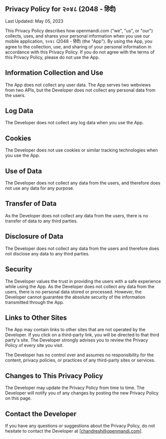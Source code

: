 ## Privacy Policy for २०४८ (2048 - हिंदी) ##

Last Updated: May 05, 2023

This Privacy Policy describes how openmandi.com ("we", "us", or "our") collects, uses, and shares your personal information when you use our mobile application, २०४८ (2048 - हिंदी) (the "App"). By using the App, you agree to the collection, use, and sharing of your personal information in accordance with this Privacy Policy. If you do not agree with the terms of this Privacy Policy, please do not use the App.

## Information Collection and Use ##
The App does not collect any user data. The App serves two webviews from two APIs, but the Developer does not collect any personal data from the users.

## Log Data ##
The Developer does not collect any log data when you use the App.

## Cookies ##
The Developer does not use cookies or similar tracking technologies when you use the App.

## Use of Data ##
The Developer does not collect any data from the users, and therefore does not use any data for any purpose.

## Transfer of Data ##
As the Developer does not collect any data from the users, there is no transfer of data to any third parties.

## Disclosure of Data ##
The Developer does not collect any data from the users and therefore does not disclose any data to any third parties.

## Security ##
The Developer values the trust in providing the users with a safe experience while using the App. As the Developer does not collect any data from the users, there is no personal data stored or processed. However, the Developer cannot guarantee the absolute security of the information transmitted through the App.

## Links to Other Sites ##
The App may contain links to other sites that are not operated by the Developer. If you click on a third-party link, you will be directed to that third party's site. The Developer strongly advises you to review the Privacy Policy of every site you visit.

The Developer has no control over and assumes no responsibility for the content, privacy policies, or practices of any third-party sites or services.

## Changes to This Privacy Policy ##
The Developer may update the Privacy Policy from time to time. The Developer will notify you of any changes by posting the new Privacy Policy on this page.

## Contact the Developer ##
If you have any questions or suggestions about the Privacy Policy, do not hesitate to contact the Developer at [chandresh@openmandi.com].